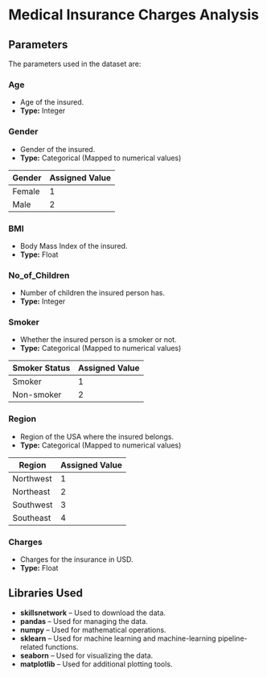 # Medical Insurance Charges Analysis

## **Parameters**

The parameters used in the dataset are:

### **Age**
- Age of the insured.  
- **Type:** Integer  

### **Gender**
- Gender of the insured.  
- **Type:** Categorical (Mapped to numerical values)  

| Gender  | Assigned Value |
|---------|---------------|
| Female  | 1             |
| Male    | 2             |

### **BMI**
- Body Mass Index of the insured.  
- **Type:** Float  

### **No_of_Children**
- Number of children the insured person has.  
- **Type:** Integer  

### **Smoker**
- Whether the insured person is a smoker or not.  
- **Type:** Categorical (Mapped to numerical values)  

| Smoker Status | Assigned Value |
|--------------|---------------|
| Smoker      | 1             |
| Non-smoker  | 2             |

### **Region**
- Region of the USA where the insured belongs.  
- **Type:** Categorical (Mapped to numerical values)  

| Region    | Assigned Value |
|-----------|---------------|
| Northwest | 1             |
| Northeast | 2             |
| Southwest | 3             |
| Southeast | 4             |

### **Charges**
- Charges for the insurance in USD.  
- **Type:** Float  

## **Libraries Used**

- **skillsnetwork** – Used to download the data.  
- **pandas** – Used for managing the data.  
- **numpy** – Used for mathematical operations.  
- **sklearn** – Used for machine learning and machine-learning pipeline-related functions.  
- **seaborn** – Used for visualizing the data.  
- **matplotlib** – Used for additional plotting tools. 

